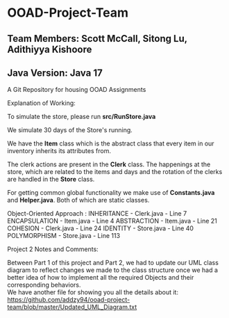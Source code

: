 # OOAD-Project-Team
## Team Members: Scott McCall, Sitong Lu, Adithiyya Kishoore
## Java Version: Java 17
A Git Repository for housing OOAD Assignments

Explanation of Working:

To simulate the store, please run **src/RunStore.java**

We simulate 30 days of the Store's running.

We have the **Item** class which is the abstract class that every item in our inventory
inherits its attributes from.

The clerk actions are present in the **Clerk** class. The happenings at the store, which are related to the
items and days and the rotation of the clerks are handled in the **Store** class.

For getting common global functionality we make use of **Constants.java** and **Helper.java**.
Both of which are static classes.

Object-Oriented Approach :
    INHERITANCE - Clerk.java - Line 7
    ENCAPSULATION - Item.java - Line 4
    ABSTRACTION - Item.java - Line 21
    COHESION - Clerk.java - Line 24
    IDENTITY - Store.java - Line 40
    POLYMORPHISM - Store.java - Line 113

Project 2 Notes and Comments:

Between Part 1 of this project and Part 2, we had to update our UML class diagram
to reflect changes we made to the class structure once we had a better
idea of how to implement all the required Objects and their corresponding behaviors.<br>
We have another file for showing you all the details about it: https://github.com/addzy94/ooad-project-team/blob/master/Updated_UML_Diagram.txt
 
